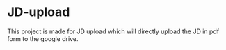# JD-upload
This project is made for JD upload which will directly upload the JD in pdf form to the google drive.
